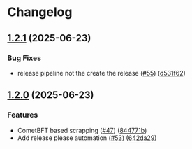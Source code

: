 # Changelog

## [1.2.1](https://github.com/p2p-org/rcosmos-exporter/compare/v1.2.0...v1.2.1) (2025-06-23)


### Bug Fixes

* release pipeline not the create the release ([#55](https://github.com/p2p-org/rcosmos-exporter/issues/55)) ([d531f62](https://github.com/p2p-org/rcosmos-exporter/commit/d531f6238d40bbc30b919956460973886c37cadb))

## [1.2.0](https://github.com/p2p-org/rcosmos-exporter/compare/v1.1.9...v1.2.0) (2025-06-23)


### Features

* CometBFT based scrapping ([#47](https://github.com/p2p-org/rcosmos-exporter/issues/47)) ([844771b](https://github.com/p2p-org/rcosmos-exporter/commit/844771bea07baee1f4b290ea1871bfc121e94549))
* Add release please automation ([#53](https://github.com/p2p-org/rcosmos-exporter/issues/53)) ([642da29](https://github.com/p2p-org/rcosmos-exporter/commit/642da29cd2096c9dc952712b0ad742fe9089e440))
